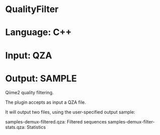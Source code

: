 # QualityFilter
# Language: C++
# Input: QZA
# Output: SAMPLE

Qiime2 quality filtering.

The plugin accepts as input a QZA file.

It will output two files, using the user-specified output sample:

samples-demux-filtered.qza: Filtered sequences
samples-demux-filter-stats.qza: Statistics
